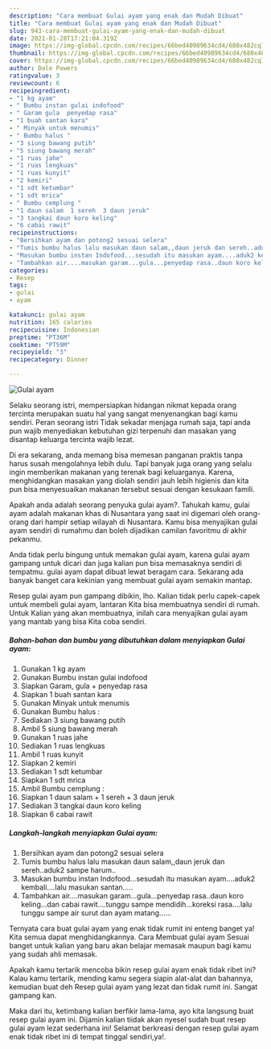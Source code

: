 ```yaml
---
description: "Cara membuat Gulai ayam yang enak dan Mudah Dibuat"
title: "Cara membuat Gulai ayam yang enak dan Mudah Dibuat"
slug: 943-cara-membuat-gulai-ayam-yang-enak-dan-mudah-dibuat
date: 2021-01-28T17:21:04.319Z
image: https://img-global.cpcdn.com/recipes/66bed40989634cd4/680x482cq70/gulai-ayam-foto-resep-utama.jpg
thumbnail: https://img-global.cpcdn.com/recipes/66bed40989634cd4/680x482cq70/gulai-ayam-foto-resep-utama.jpg
cover: https://img-global.cpcdn.com/recipes/66bed40989634cd4/680x482cq70/gulai-ayam-foto-resep-utama.jpg
author: Dale Powers
ratingvalue: 3
reviewcount: 6
recipeingredient:
- "1 kg ayam"
- " Bumbu instan gulai indofood"
- " Garam gula  penyedap rasa"
- "1 buah santan kara"
- " Minyak untuk menumis"
- " Bumbu halus "
- "3 siung bawang putih"
- "5 siung bawang merah"
- "1 ruas jahe"
- "1 ruas lengkuas"
- "1 ruas kunyit"
- "2 kemiri"
- "1 sdt ketumbar"
- "1 sdt mrica"
- " Bumbu cemplung "
- "1 daun salam  1 sereh  3 daun jeruk"
- "3 tangkai daun koro keling"
- "6 cabai rawit"
recipeinstructions:
- "Bersihkan ayam dan potong2 sesuai selera"
- "Tumis bumbu halus lalu masukan daun salam,,daun jeruk dan sereh..aduk2 sampe harum.."
- "Masukan bumbu instan Indofood...sesudah itu masukan ayam....aduk2 kembali....lalu masukan santan....."
- "Tambahkan air....masukan garam...gula...penyedap rasa..daun koro keling...dan cabai rawit....tunggu sampe mendidih...koreksi rasa....lalu tunggu sampe air surut dan ayam matang......"
categories:
- Resep
tags:
- gulai
- ayam

katakunci: gulai ayam 
nutrition: 165 calories
recipecuisine: Indonesian
preptime: "PT36M"
cooktime: "PT59M"
recipeyield: "3"
recipecategory: Dinner

---
```



![Gulai ayam](https://img-global.cpcdn.com/recipes/66bed40989634cd4/680x482cq70/gulai-ayam-foto-resep-utama.jpg)

Selaku seorang istri, mempersiapkan hidangan nikmat kepada orang tercinta merupakan suatu hal yang sangat menyenangkan bagi kamu sendiri. Peran seorang istri Tidak sekadar menjaga rumah saja, tapi anda pun wajib menyediakan kebutuhan gizi terpenuhi dan masakan yang disantap keluarga tercinta wajib lezat.

Di era  sekarang, anda memang bisa memesan panganan praktis tanpa harus susah mengolahnya lebih dulu. Tapi banyak juga orang yang selalu ingin memberikan makanan yang terenak bagi keluarganya. Karena, menghidangkan masakan yang diolah sendiri jauh lebih higienis dan kita pun bisa menyesuaikan makanan tersebut sesuai dengan kesukaan famili. 



Apakah anda adalah seorang penyuka gulai ayam?. Tahukah kamu, gulai ayam adalah makanan khas di Nusantara yang saat ini digemari oleh orang-orang dari hampir setiap wilayah di Nusantara. Kamu bisa menyajikan gulai ayam sendiri di rumahmu dan boleh dijadikan camilan favoritmu di akhir pekanmu.

Anda tidak perlu bingung untuk memakan gulai ayam, karena gulai ayam gampang untuk dicari dan juga kalian pun bisa memasaknya sendiri di tempatmu. gulai ayam dapat dibuat lewat beragam cara. Sekarang ada banyak banget cara kekinian yang membuat gulai ayam semakin mantap.

Resep gulai ayam pun gampang dibikin, lho. Kalian tidak perlu capek-capek untuk membeli gulai ayam, lantaran Kita bisa membuatnya sendiri di rumah. Untuk Kalian yang akan membuatnya, inilah cara menyajikan gulai ayam yang mantab yang bisa Kita coba sendiri.

<!--inarticleads1-->

##### Bahan-bahan dan bumbu yang dibutuhkan dalam menyiapkan Gulai ayam:

1. Gunakan 1 kg ayam
1. Gunakan  Bumbu instan gulai indofood
1. Siapkan  Garam, gula + penyedap rasa
1. Siapkan 1 buah santan kara
1. Gunakan  Minyak untuk menumis
1. Gunakan  Bumbu halus :
1. Sediakan 3 siung bawang putih
1. Ambil 5 siung bawang merah
1. Gunakan 1 ruas jahe
1. Sediakan 1 ruas lengkuas
1. Ambil 1 ruas kunyit
1. Siapkan 2 kemiri
1. Sediakan 1 sdt ketumbar
1. Siapkan 1 sdt mrica
1. Ambil  Bumbu cemplung :
1. Siapkan 1 daun salam + 1 sereh + 3 daun jeruk
1. Sediakan 3 tangkai daun koro keling
1. Siapkan 6 cabai rawit




<!--inarticleads2-->

##### Langkah-langkah menyiapkan Gulai ayam:

1. Bersihkan ayam dan potong2 sesuai selera
1. Tumis bumbu halus lalu masukan daun salam,,daun jeruk dan sereh..aduk2 sampe harum..
1. Masukan bumbu instan Indofood...sesudah itu masukan ayam....aduk2 kembali....lalu masukan santan.....
1. Tambahkan air....masukan garam...gula...penyedap rasa..daun koro keling...dan cabai rawit....tunggu sampe mendidih...koreksi rasa....lalu tunggu sampe air surut dan ayam matang......




Ternyata cara buat gulai ayam yang enak tidak rumit ini enteng banget ya! Kita semua dapat menghidangkannya. Cara Membuat gulai ayam Sesuai banget untuk kalian yang baru akan belajar memasak maupun bagi kamu yang sudah ahli memasak.

Apakah kamu tertarik mencoba bikin resep gulai ayam enak tidak ribet ini? Kalau kamu tertarik, mending kamu segera siapin alat-alat dan bahannya, kemudian buat deh Resep gulai ayam yang lezat dan tidak rumit ini. Sangat gampang kan. 

Maka dari itu, ketimbang kalian berfikir lama-lama, ayo kita langsung buat resep gulai ayam ini. Dijamin kalian tiidak akan nyesel sudah buat resep gulai ayam lezat sederhana ini! Selamat berkreasi dengan resep gulai ayam enak tidak ribet ini di tempat tinggal sendiri,ya!.

